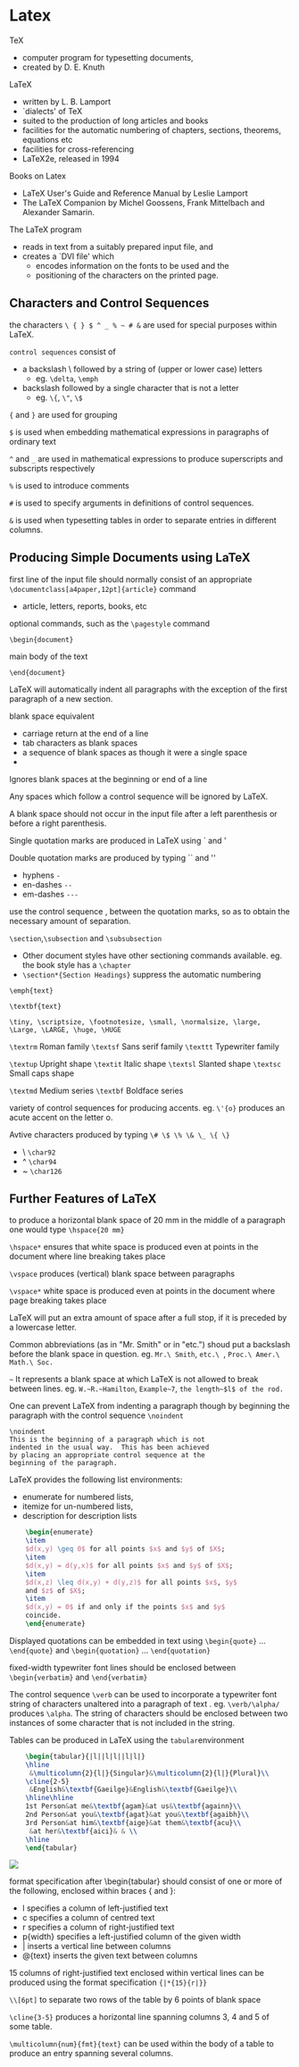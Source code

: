 Latex
=====

TeX

 - computer program for typesetting documents, 
 - created by D. E. Knuth
 
LaTeX
 
 - written by L. B. Lamport
 - `dialects' of TeX
 - suited to the production of long articles and books
 - facilities for the automatic numbering of chapters, sections, theorems, equations etc
 -  facilities for cross-referencing
 - LaTeX2e, released in 1994

Books on Latex

 - LaTeX User's Guide and Reference Manual by Leslie Lamport
 - The LaTeX Companion by Michel Goossens, Frank Mittelbach and Alexander Samarin.

The LaTeX program 

 - reads in text from a suitably prepared input file, and 
 - creates a `DVI file' which
    - encodes information on the fonts to be used and the
    - positioning of the characters on the printed page.

Characters and Control Sequences
--------------------------------

the characters `\ { } $ ^ _ % ~ # &` are used for special purposes within LaTeX. 

`control sequences` consist of 

 - a backslash \ followed by a string of (upper or lower case) letters
   - eg. `\delta`, `\emph`
 - backslash followed by a single character that is not a letter
   - eg. `\{`, `\"`, `\$`
   
`{` and `}` are used for grouping

`$` is used when embedding mathematical expressions in paragraphs of ordinary text

 `^` and `_` are used in mathematical expressions to produce superscripts and subscripts respectively
 
 `%` is used to introduce comments 

`#` is used to specify arguments in definitions of control sequences. 

 `&` is used when typesetting tables in order to separate entries in different columns.


Producing Simple Documents using LaTeX
----------------------------

 first line of the input file should normally consist of an appropriate `\documentclass[a4paper,12pt]{article}` command
 
  - article, letters, reports, books, etc
 
optional commands, such as the `\pagestyle` command
 
`\begin{document}`
 
main body of the text
 
`\end{document}`
 
 
LaTeX will automatically indent all paragraphs with the exception of the first paragraph of a new section.

blank space equivalent

  - carriage return at the end of a line
  - tab characters as blank spaces
  - a sequence of blank spaces as though it were a single space
  -
Ignores blank spaces at the beginning or end of a line

Any spaces which follow a control sequence will be ignored by LaTeX.

A blank space should not occur in the input file after a left parenthesis or before a right parenthesis.

Single quotation marks are produced in LaTeX using ` and '

Double quotation marks are produced by typing `` and ''

 - hyphens `-`
 - en-dashes `--`
 - em-dashes `---`
 
use the control sequence \, between the quotation marks, so as to obtain the necessary amount of separation.

`\section`,`\subsection` and `\subsubsection`

  - Other document styles have other sectioning commands available. eg. the book style has a `\chapter` 
  - `\section*{Section Headings}` suppress the automatic numbering 

`\emph{text}` 

`\textbf{text}`

    \tiny, \scriptsize, \footnotesize, \small, \normalsize, \large, \Large, \LARGE, \huge, \HUGE
    
`\textrm`   Roman family
`\textsf`   Sans serif family
`\texttt`   Typewriter family

`\textup`   Upright shape
`\textit`   Italic shape
`\textsl`   Slanted shape
`\textsc`   Small caps shape

`\textmd`   Medium series
`\textbf`   Boldface series

 variety of control sequences for producing accents. eg. `\'{o}` produces an acute accent on the letter o.
 
 Avtive characters produced by typing `\# \$ \% \& \_ \{ \}`
 
   - \ `\char92` 
   - ^ `\char94`
   - ~ `\char126`


Further Features of LaTeX
-------------------------

to produce a horizontal blank space of 20 mm in the middle of a paragraph one would type `\hspace{20 mm}`

`\hspace*` ensures that white space is produced even at points in the document where line breaking takes place

`\vspace` produces (vertical) blank space between paragraphs

`\vspace*` white space is produced even at points in the document where page breaking takes place

LaTeX will put an extra amount of space after a full stop, if it is preceded by a lowercase letter.

Common abbreviations (as in "Mr. Smith" or in "etc.") shoud put a backslash before the blank space in question. eg. `Mr.\ Smith`, `etc.\ `, `Proc.\ Amer.\ Math.\ Soc.`

`~` It represents a blank space at which LaTeX is not allowed to break between lines. eg. `W.~R.~Hamilton`, `Example~7`, `the length~$l$ of the rod.`

One can prevent LaTeX from indenting a paragraph though by beginning the paragraph with the control sequence `\noindent`

    \noindent
    This is the beginning of a paragraph which is not
    indented in the usual way.  This has been achieved
    by placing an appropriate control sequence at the
    beginning of the paragraph.

LaTeX provides the following list environments:

  - enumerate for numbered lists,
  - itemize for un-numbered lists,
  - description for description lists

```latex
    \begin{enumerate}
    \item
    $d(x,y) \geq 0$ for all points $x$ and $y$ of $X$;
    \item
    $d(x,y) = d(y,x)$ for all points $x$ and $y$ of $X$;
    \item
    $d(x,z) \leq d(x,y) + d(y,z)$ for all points $x$, $y$
    and $z$ of $X$;
    \item
    $d(x,y) = 0$ if and only if the points $x$ and $y$
    coincide.
    \end{enumerate}
```

Displayed quotations can be embedded in text using
`\begin{quote}` ... `\end{quote}`
and
`\begin{quotation}` ... `\end{quotation}`

fixed-width typewriter font lines should be enclosed between `\begin{verbatim}` and `\end{verbatim}`

The control sequence `\verb` can be used to incorporate a typewriter font string of characters unaltered into a paragraph of text .  eg. `\verb/\alpha/` produces `\alpha`. The string of characters should be enclosed between two instances of some character that is not included in the string.

Tables can be produced in LaTeX using the `tabular`environment

```latex
    \begin{tabular}{|l||l|l||l|l|}
    \hline
     &\multicolumn{2}{l|}{Singular}&\multicolumn{2}{l|}{Plural}\\
    \cline{2-5}
     &English&\textbf{Gaeilge}&English&\textbf{Gaeilge}\\
    \hline\hline
    1st Person&at me&\textbf{agam}&at us&\textbf{againn}\\
    2nd Person&at you&\textbf{agat}&at you&\textbf{agaibh}\\
    3rd Person&at him&\textbf{aige}&at them&\textbf{acu}\\
     &at her&\textbf{aici}& & \\
    \hline
    \end{tabular}
```

![](http://www.maths.tcd.ie/~dwilkins/LaTeXPrimer/EX_agam.gif)

format specification after \begin{tabular} should consist of one or more of the following, enclosed within braces { and }:

  - l specifies a column of left-justified text
  - c specifies a column of centred text
  - r specifies a column of right-justified text
  - p{width} specifies a left-justified column of the given width
  - | inserts a vertical line between columns
  - @{text} inserts the given text between columns


15 columns of right-justified text enclosed within vertical lines can be produced using the format specification `{|*{15}{r|}}`

`\\[6pt]` to separate two rows of the table by 6 points of blank space

`\cline{3-5}` produces a horizontal line spanning columns 3, 4 and 5 of some table.

 `\multicolumn{num}{fmt}{text}` can be used within the body of a table to produce an entry spanning several columns.






 
 





